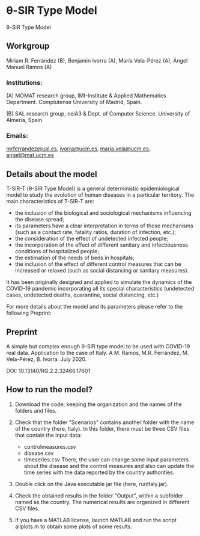 # &theta;-SIR Type Model
&theta;-SIR Type Model

## Workgroup

Miriam R. Ferrández (B), Benjamin Ivorra (A), María Vela-Pérez (A), Ángel Manuel Ramos (A)

### Institutions: 

 (A) MOMAT research group, IMI-Institute & Applied Mathematics Department. Complutense University of Madrid, Spain.
 
 (B) SAL research group, ceiA3 & Dept. of Computer Science. University of Almería, Spain.

### Emails:
 mrferrandez@ual.es, ivorra@ucm.es, maria.vela@ucm.es, angel@mat.ucm.es
 

## Details about the model

T-SIR-T (&theta;-SIR Type Model) is a general deterministic epidemiological model to study the evolution of human diseases in a particular territory. The main characteristics of T-SIR-T are: 
- the inclusion of the biological and sociological mechanisms influencing the disease spread;
- its parameters have a clear interpretation in terms of those mechanisms (such as a contact rate, fatality ratios, duration of infection, etc.); 
- the consideration of the effect of undetected infected people;
- the incorporation of the effect of different sanitary and infectiousness conditions of hospitalized people;
- the estimation of the needs of beds in hospitals;
- the inclusion of the effect of different control measures that can be increased or relaxed  (such as social distancing or sanitary measures).

It has been originally designed and applied to simulate the dynamics of the COVID-19 pandemic incorporating all its special characteristics (undetected cases, undetected deaths, quarantine, social distancing, etc.)

 For more details about the model and its parameters please refer to the following Preprint:
 
 ## Preprint 
 A simple but complex enough θ-SIR type model to be used with COVID-19 real data. Application to the case of Italy.
 A.M. Ramos, M.R. Ferrández, M. Vela-Pérez, B. Ivorra.
 July 2020.
 
 DOI: 10.13140/RG.2.2.32466.17601

 ## How to run the model?

1) Download the code; keeping the organization and the names of the folders and files. 

2) Check that the folder "Scenarios" contains another folder with the name of the country (here, Italy). In this folder, there must be three CSV files that contain the input data:
   -  controlmeasures.csv
   -  disease.csv
   -  timeseries.csv
   There, the user can change some input parameters about the disease and the control measures and also can update the time series with the data reported by the country authorities. 

3) Double click on the Java executable jar file (here, runItaly.jar).

4) Check the obtained results in the folder "Output", within a subfolder named as the country. The numerical results are organized in different CSV files.

5) If you have a MATLAB license, launch MATLAB and run the script allplots.m to obtain some plots of some results.  
